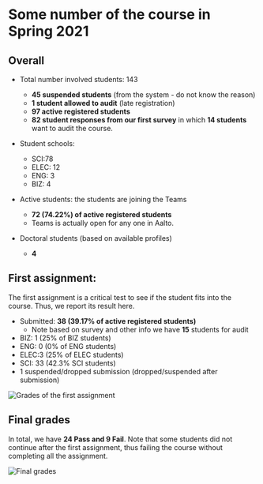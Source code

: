 # Some number of the course in Spring 2021

## Overall
* Total number involved students: 143
  - **45 suspended students** (from the system - do not know the reason)
  - **1 student allowed to audit** (late registration)
  - **97 active registered students**
  - **82 student responses from our first survey** in which **14 students**  want to audit the course.

* Student schools:
  - SCI:78
  - ELEC: 12
  - ENG: 3
  - BIZ: 4
* Active students: the students are joining the Teams
  - **72 (74.22%) of active registered students**
  - Teams is actually open for any one in Aalto.
* Doctoral students (based on available profiles)
  - **4**

## First assignment:
The first assignment is a critical test to see if the student fits into the course. Thus, we report its result here.
  - Submitted: **38 (39.17% of active registered students)**
    - Note based on survey and other info we have **15** students for audit
  - BIZ: 1 (25% of BIZ students)
  - ENG: 0 (0% of ENG students)
  - ELEC:3 (25% of ELEC students)
  - SCI: 33 (42.3% SCI students)
  - 1 suspended/dropped submission (dropped/suspended after submission)

![Grades of the first assignment](assignment1gradhis.png)

## Final grades
In total, we have **24 Pass and 9 Fail**. Note that some students did not continue after the first assignment, thus failing the course without completing all the assignment.

![Final grades](finalgrade.png)
